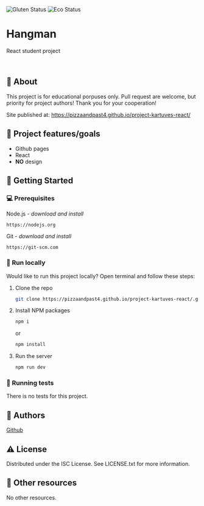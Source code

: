 ![Gluten Status](https://img.shields.io/badge/Gluten-Free-green.svg)
![Eco Status](https://img.shields.io/badge/ECO-Friendly-green.svg)

# Hangman

React student project

<br>

## 🌟 About

This project is for educational porpuses only. Pull request are welcome, but priority for project authors! Thank you for your cooperation!

Site published at: https://pizzaandpast4.github.io/project-kartuves-react/

## 🎯 Project features/goals

-   Github pages
-   React
-   **NO** design

## 🧰 Getting Started

### 💻 Prerequisites

Node.js - _download and install_

```
https://nodejs.org
```

Git - _download and install_

```
https://git-scm.com
```

### 🏃 Run locally

Would like to run this project locally? Open terminal and follow these steps:

1. Clone the repo
    ```sh
    git clone https://pizzaandpast4.github.io/project-kartuves-react/.git
    ```
2. Install NPM packages
    ```sh
    npm i
    ```
    or
    ```sh
    npm install
    ```
3. Run the server
    ```sh
    npm run dev
    ```

### 🧪 Running tests

There is no tests for this project.

## 🎅 Authors

[Github](https://github.com/pizzaandpast4)

## ⚠️ License

Distributed under the ISC License. See LICENSE.txt for more information.

## 🔗 Other resources

No other resources.
